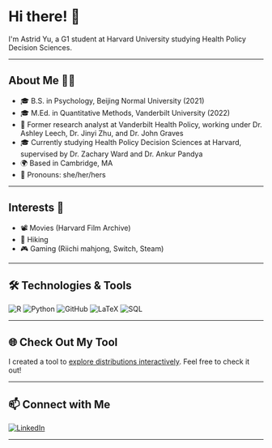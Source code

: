# Hi there! 👋

I'm Astrid Yu, a G1 student at Harvard University studying Health Policy Decision Sciences. 

---

## About Me 🧑‍💻

- 🎓 B.S. in Psychology, Beijing Normal University (2021)
- 🎓 M.Ed. in Quantitative Methods, Vanderbilt University (2022)
- 🏢 Former research analyst at Vanderbilt Health Policy, working under Dr. Ashley Leech, Dr. Jinyi Zhu, and Dr. John Graves
- 🎓 Currently studying Health Policy Decision Sciences at Harvard, supervised by Dr. Zachary Ward and Dr. Ankur Pandya
- 🌍 Based in Cambridge, MA
- 👩 Pronouns: she/her/hers

---

## Interests 🌟

- 📽️ Movies (Harvard Film Archive)
- 🥾 Hiking
- 🎮 Gaming (Riichi mahjong, Switch, Steam)

---

## 🛠️ Technologies & Tools

![R](https://img.shields.io/badge/-R-276DC3?style=flat&logo=r&logoColor=white)
![Python](https://img.shields.io/badge/-Python-3776AB?style=flat&logo=python&logoColor=white)
![GitHub](https://img.shields.io/badge/-GitHub-181717?style=flat&logo=github&logoColor=white)
![LaTeX](https://img.shields.io/badge/-LaTeX-008080?style=flat&logo=latex&logoColor=white)
![SQL](https://img.shields.io/badge/-SQL-4479A1?style=flat&logo=sql&logoColor=white)

---

## 🌐 Check Out My Tool

I created a tool to [explore distributions interactively](http://yuhanxuan.shinyapps.io/shiny4dist). Feel free to check it out!

---

## 📫 Connect with Me

[![LinkedIn](https://img.shields.io/badge/-LinkedIn-0A66C2?style=flat&logo=linkedin&logoColor=white)](https://www.linkedin.com/in/hanxuan-yu)

---
